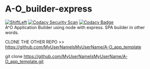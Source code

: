 # A-O_builder-express  
[![ShiftLeft](https://github.com/MyUserNameIsMyUserName/A-O_builder-express/actions/workflows/shiftleft.yml/badge.svg)](https://github.com/MyUserNameIsMyUserName/A-O_builder-express/actions/workflows/shiftleft.yml) [![Codacy Security Scan](https://github.com/MyUserNameIsMyUserName/A-O_builder-express/actions/workflows/codacy-analysis.yml/badge.svg)](https://github.com/MyUserNameIsMyUserName/A-O_builder-express/actions/workflows/codacy-analysis.yml) [![Codacy Badge](https://app.codacy.com/project/badge/Grade/6f5e111f7b964805a62c9d1e5a7d40fe)](https://www.codacy.com/gh/MyUserNameIsMyUserName/A-O_builder-express/dashboard?utm_source=github.com&amp;utm_medium=referral&amp;utm_content=MyUserNameIsMyUserName/A-O_builder-express&amp;utm_campaign=Badge_Grade)  
A^O Application Builder using node with express. SPA builder in other words.  


CLONE THE OTHER REPO >> 
https://github.com/MyUserNameIsMyUserName/A-O_app_template

git clone https://github.com/MyUserNameIsMyUserName/A-O_app_template.git
